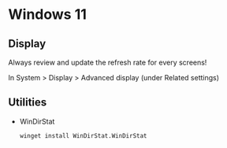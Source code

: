 # Windows 11

## Display

Always review and update the refresh rate for every screens!

In System > Display > Advanced display (under Related settings)

## Utilities

* WinDirStat

    ```dos
    winget install WinDirStat.WinDirStat
    ```
